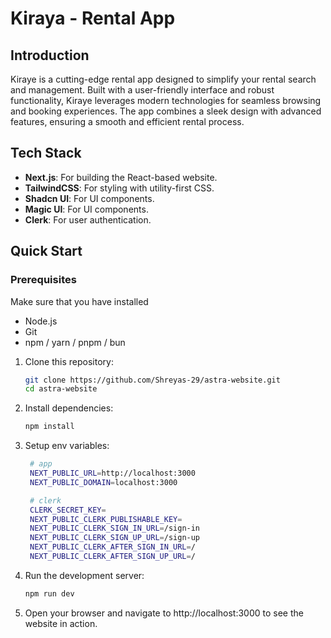<h1 align="start">
  Kiraya - Rental App
</h1>


## Introduction

Kiraye is a cutting-edge rental app designed to simplify your rental search and management. Built with a user-friendly interface and robust functionality, Kiraye leverages modern technologies for seamless browsing and booking experiences. The app combines a sleek design with advanced features, ensuring a smooth and efficient rental process. 

## Tech Stack

- **Next.js**: For building the React-based website.
- **TailwindCSS**: For styling with utility-first CSS.
- **Shadcn UI**: For UI components.
- **Magic UI**: For UI components.
- **Clerk**: For user authentication.

## Quick Start

### Prerequisites
Make sure that you have installed
- Node.js
- Git
- npm / yarn / pnpm / bun

1. Clone this repository:

   ```bash
   git clone https://github.com/Shreyas-29/astra-website.git
   cd astra-website
   ```
2. Install dependencies:
   ```bash
   npm install
   ```
3. Setup env variables:
   ```bash
    # app
    NEXT_PUBLIC_URL=http://localhost:3000
    NEXT_PUBLIC_DOMAIN=localhost:3000
   
    # clerk
    CLERK_SECRET_KEY=
    NEXT_PUBLIC_CLERK_PUBLISHABLE_KEY=
    NEXT_PUBLIC_CLERK_SIGN_IN_URL=/sign-in
    NEXT_PUBLIC_CLERK_SIGN_UP_URL=/sign-up
    NEXT_PUBLIC_CLERK_AFTER_SIGN_IN_URL=/
    NEXT_PUBLIC_CLERK_AFTER_SIGN_UP_URL=/
   ```
5. Run the development server:
   ```bash
   npm run dev
   ```
6. Open your browser and navigate to http://localhost:3000 to see the website in action.


   
